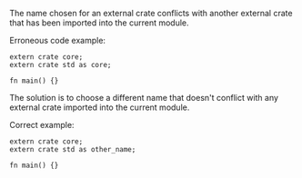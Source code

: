 The name chosen for an external crate conflicts with another external crate
that has been imported into the current module.

Erroneous code example:

```compile_fail,E0259
extern crate core;
extern crate std as core;

fn main() {}
```

The solution is to choose a different name that doesn't conflict with any
external crate imported into the current module.

Correct example:

```
extern crate core;
extern crate std as other_name;

fn main() {}
```
